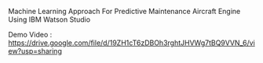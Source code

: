 Machine Learning Approach For Predictive Maintenance Aircraft Engine Using IBM Watson Studio

Demo Video : https://drive.google.com/file/d/19ZH1cT6zDBOh3rghtJHVWg7tBQ9VVN_6/view?usp=sharing
